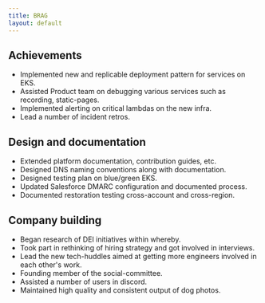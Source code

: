 ```yaml
---
title: BRAG
layout: default
---
```


Achievements
------------

*   Implemented new and replicable deployment pattern for services on EKS.
*   Assisted Product team on debugging various services such as recording, static-pages.
*   Implemented alerting on critical lambdas on the new infra.
*   Lead a number of incident retros.

Design and documentation
------------------------

*   Extended platform documentation, contribution guides, etc.
*   Designed DNS naming conventions along with documentation.
*   Designed testing plan on blue/green EKS.
*   Updated Salesforce DMARC configuration and documented process.
*   Documented restoration testing cross-account and cross-region.

Company building
----------------

*   Began research of DEI initiatives within whereby.
*   Took part in rethinking of hiring strategy and got involved in interviews.
*   Lead the new tech-huddles aimed at getting more engineers involved in each other's work.
*   Founding member of the social-committee.
*   Assisted a number of users in discord.
*   Maintained high quality and consistent output of dog photos.